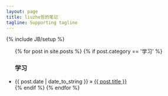 ```yaml
---
layout: page
title: liuzhe哲的笔记
tagline: Supporting tagline
---
```

{% include JB/setup %}


<ul class="posts">
  {% for post in site.posts %}
	{% if post.category == '学习' %}
		<h3>学习</h3>
    	<li><span>{{ post.date | date_to_string }}</span> &raquo; <a href="{{ BASE_PATH }}{{ post.url }}">{{ post.title }}</a></li>
	{% endif %}
  {% endfor %}
</ul>
